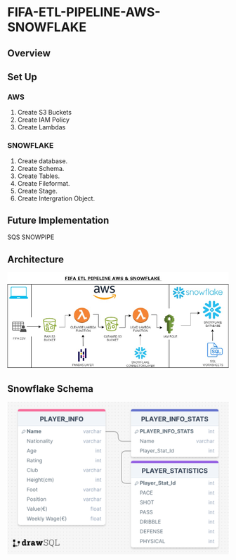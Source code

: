 # FIFA-ETL-PIPELINE-AWS-SNOWFLAKE

## Overview 

## Set Up
### AWS 
1. Create S3 Buckets
2. Create IAM Policy
3. Create Lambdas

### SNOWFLAKE
1. Create database.
2. Create Schema.
3. Create Tables.
4. Create Fileformat.
5. Create Stage. 
6. Create Intergration Object. 

## Future Implementation 
SQS 
SNOWPIPE

## Architecture 
![Fifa Snowflake Pipeline.jpg](<Fifa Snowflake Pipeline.jpg>)

## Snowflake Schema 
![FIFA SNOWFLAKE SCHEMA.png](<FIFA SNOWFLAKE SCHEMA.png>)